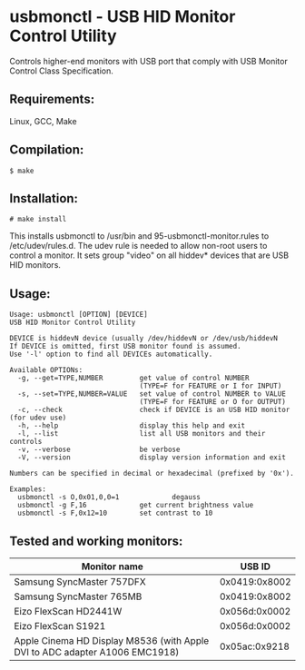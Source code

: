 usbmonctl - USB HID Monitor Control Utility
===========================================

Controls higher-end monitors with USB port that comply with USB Monitor Control Class Specification.

Requirements:
-------------
Linux, GCC, Make

Compilation:
------------
    $ make

Installation:
-------------
    # make install

This installs usbmonctl to /usr/bin and 95-usbmonctl-monitor.rules to
/etc/udev/rules.d.
The udev rule is needed to allow non-root users to control a monitor. It sets
group "video" on all hiddev* devices that are USB HID monitors.

Usage:
------
```
Usage: usbmonctl [OPTION] [DEVICE]
USB HID Monitor Control Utility

DEVICE is hiddevN device (usually /dev/hiddevN or /dev/usb/hiddevN
If DEVICE is omitted, first USB monitor found is assumed.
Use '-l' option to find all DEVICEs automatically.

Available OPTIONs:
  -g, --get=TYPE,NUMBER         get value of control NUMBER
                                (TYPE=F for FEATURE or I for INPUT)
  -s, --set=TYPE,NUMBER=VALUE   set value of control NUMBER to VALUE
                                (TYPE=F for FEATURE or O for OUTPUT)
  -c, --check                   check if DEVICE is an USB HID monitor (for udev use)
  -h, --help                    display this help and exit
  -l, --list                    list all USB monitors and their controls
  -v, --verbose                 be verbose
  -V, --version                 display version information and exit

Numbers can be specified in decimal or hexadecimal (prefixed by '0x').

Examples:
  usbmonctl -s O,0x01,0,0=1             degauss
  usbmonctl -g F,16             get current brightness value
  usbmonctl -s F,0x12=10        set contrast to 10
```
Tested and working monitors:
----------------------------

Monitor name                                                                | USB ID
--------------------------------------------------------------------------- |-----------------
Samsung SyncMaster 757DFX                                                   | 0x0419:0x8002
Samsung SyncMaster 765MB                                                    | 0x0419:0x8002
Eizo FlexScan HD2441W                                                       | 0x056d:0x0002
Eizo FlexScan S1921                                                         | 0x056d:0x0002
Apple Cinema HD Display M8536 (with Apple DVI to ADC adapter A1006 EMC1918) | 0x05ac:0x9218
